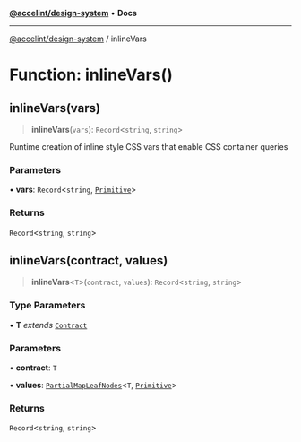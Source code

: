 [**@accelint/design-system**](../README.md) • **Docs**

***

[@accelint/design-system](../README.md) / inlineVars

# Function: inlineVars()

## inlineVars(vars)

> **inlineVars**(`vars`): `Record`\<`string`, `string`\>

Runtime creation of inline style CSS vars that enable CSS container queries

### Parameters

• **vars**: `Record`\<`string`, [`Primitive`](../type-aliases/Primitive.md)\>

### Returns

`Record`\<`string`, `string`\>

## inlineVars(contract, values)

> **inlineVars**\<`T`\>(`contract`, `values`): `Record`\<`string`, `string`\>

### Type Parameters

• **T** *extends* [`Contract`](../type-aliases/Contract.md)

### Parameters

• **contract**: `T`

• **values**: [`PartialMapLeafNodes`](../type-aliases/PartialMapLeafNodes.md)\<`T`, [`Primitive`](../type-aliases/Primitive.md)\>

### Returns

`Record`\<`string`, `string`\>
